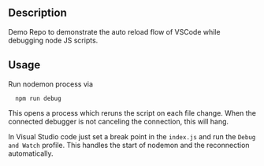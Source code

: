 ## Description

Demo Repo to demonstrate the auto reload flow of VSCode while debugging node JS scripts.

## Usage

Run nodemon process via

```
  npm run debug
```

This opens a process which reruns the script on each file change. When the connected debugger is not 
canceling the connection, this will hang.


In Visual Studio code just set a break point in the `index.js` and run the `Debug and Watch` profile. 
This handles the start of nodemon and the reconnection automatically.